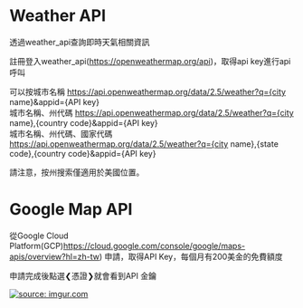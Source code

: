 # Weather API

透過weather_api查詢即時天氣相關資訊

註冊登入weather_api(https://openweathermap.org/api)，取得api key進行api呼叫


可以按城市名稱
https://api.openweathermap.org/data/2.5/weather?q={city name}&appid={API key}<br>
城市名稱、州代碼
https://api.openweathermap.org/data/2.5/weather?q={city name},{country code}&appid={API key}<br>
城市名稱、州代碼、國家代碼
https://api.openweathermap.org/data/2.5/weather?q={city name},{state code},{country code}&appid={API key}<br>

請注意，按州搜索僅適用於美國位置。

# Google Map API

從Google Cloud Platform(GCP)https://cloud.google.com/console/google/maps-apis/overview?hl=zh-tw)
申請，取得API Key，每個月有200美金的免費額度

申請完成後點選❮憑證❯就會看到API 金鑰

<a href="https://imgur.com/JqzOBRP"><img src="https://i.imgur.com/JqzOBRP.png" title="source: imgur.com" /></a>
